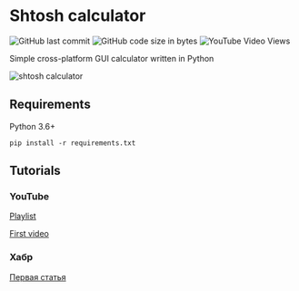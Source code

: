 # Shtosh calculator

![GitHub last commit](https://img.shields.io/github/last-commit/lesskop/shtosh-calculator)
![GitHub code size in bytes](https://img.shields.io/github/languages/code-size/lesskop/shtosh-calculator)
![YouTube Video Views](https://img.shields.io/youtube/views/q3ma5waVGb0?style=social)

Simple cross-platform GUI calculator written in Python

![shtosh calculator](shtosh-calculator.png)

## Requirements

Python 3.6+

`pip install -r requirements.txt`

## Tutorials

### YouTube

[Playlist](https://youtube.com/playlist?list=PLYnS0rRL606FQ3c4MURxJSNCIT0rrTUzB)

[First video](https://youtu.be/q3ma5waVGb0)

### Хабр

[Первая статья](https://habr.com/p/586730/)